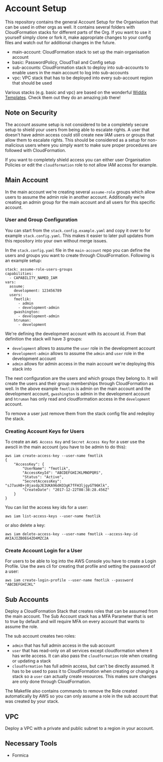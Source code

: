 # Account Setup

This repository contains the general Account Setup for the Organisation that can be used in other orgs as well. It contains several folders with CloudFormation stacks for different parts of the Org. If you want to use it yourself simply clone or fork it, make appropriate changes to your
config files and watch out for additional changes in the future.

* main-account: CloudFormation stack to set up the main organisation account
* basic: PasswordPolicy, CloudTrail and Config setup
* sub-accounts: CloudFormation stack to deploy into sub-accounts to enable users in the main account to log into sub-accounts
* vpc: VPC stack that has to be deployed into every sub-account region that should be used

Various stacks (e.g. basic and vpc) are based on the wonderful [Widdix Templates](http://templates.cloudonaut.io/en/stable/).
Check them out they do an amazing job there!

## Note on Security

The account assume setup is not considered to be a completely secure setup to shield your users from being able to escalate rights.
A user that doesn't have admin access could still create new IAM users or groups that allow them to escalate rights. This should
be considered as a setup for non-malicious users where you simply want to make sure proper procedures are followed with CloudFormation.

If you want to completely shield access you can either user Organisation Policies or edit the `cloudformation` role to not allow
IAM access for example.

## Main Account

In the main account we're creating several `assume-role` groups which allow users to assume the admin role in another account.
Additionally we're creating an admin group for the main account and all users for this specific account.

### User and Group Configuration

You can start from the `stack.config.example.yaml` and copy it over to for example `stack.config.yaml`. This makes it easier
to later pull updates from this repository into your own without merge issues.

In the `stack.config.yaml` file in the `main-account` repo you can define the users and groups you want to create
through CloudFormation. Following is an example setup:

```
stack: assume-role-users-groups
capabilities:
  - CAPABILITY_NAMED_IAM
vars:
  assume:
    development: 123456789
  users:
    fmotlik:
      - admin
      - development-admin
    gwashington:
      - development-admin
    htruman:
      - development
```


We're defining the development account with its account id. From that definition the stack will have 3 groups:

* `development` allows to assume the `user` role in the development account
* `development-admin` allows to assume the `admin` and `user` role in the development account
* `admin` allows for admin access in the main account we're deploying this stack into


The next configuration are the users and which groups they belong to. It will create the users and their group memberships
through CloudFormation as well. In the above example `fmotlik` is admin on the main account and the development account,
`gwashington` is admin in the development account and `htruman` has only read and cloudformation access in the `development`
account.

To remove a user just remove them from the stack config file and redeploy the stack.

### Creating Account Keys for Users

To create an `AWS Access Key` and `Secret Access Key` for a user use the awscli in the main account (you have to be admin to do this):

```
aws iam create-access-key --user-name fmotlik
{
    "AccessKey": {
        "UserName": "fmotlik",
        "AccessKeyId": "ABCDEFGHIJKLMNOPQRS",
        "Status": "Active",
        "SecretAccessKey": "sJ7asH8+j0jasdpJE3UKA96dKO3gK7fFH3ljgyGT96Klk",
        "CreateDate": "2017-12-22T08:38:28.456Z"
    }
}
```

You can list the access key ids for a user:

```
aws iam list-access-keys --user-name fmotlik
```

or also delete a key:

```
aws iam delete-access-key --user-name fmotlik --access-key-id AKIAJIZBOEG4ZO4MZC2A
```

### Create Account Login for a User

For users to be able to log into the AWS Console you have to create a Login Profile. Use the aws cli for creating
that profile and setting the password of a user:

```
aws iam create-login-profile --user-name fmotlik --password "ABCDEFGHIJKL"
```

## Sub Accounts

Deploy a CloudFormation Stack that creates roles that can be assumed from the main account. The Sub Account stack has a MFA Parameter that is set to true by default and will require MFA on every account that wants to assume the role.

The sub account creates two roles:

* `admin` that has full admin access in the sub account
* `user` that has read-only on all services except cloudformation where it has write access. It can also pass the `cloudformation` role when creating or updating a stack
* `cloudformation` has full admin access, but can't be directly assumed. It has to be used to pass it to CloudFormation when creating or changing a stack so a `user` can
actually create resources. This makes sure changes are only done through CloudFormation.

The Makefile also contains commands to remove the Role created automatically by AWS so you can only assume a role in the sub account that was created by your stack.

## VPC

Deploy a VPC with a private and public subnet to a region in your account.

## Necessary Tools

* Formica
